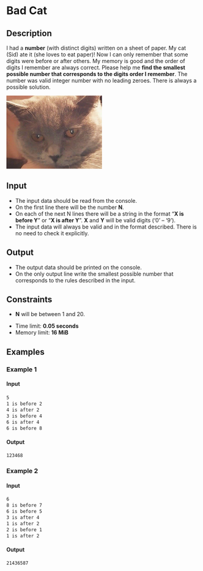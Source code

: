 # Bad Cat

## Description

I had a **number** (with distinct digits) written on a sheet of paper.
My cat (Sid) ate it (she loves to eat paper)!
Now I can only remember that some digits were before or after others. My memory is good and the order of digits I remember are always correct.
Please help me **find the smallest possible number that corresponds to the digits order I remember**.
The number was valid integer number with no leading zeroes.
There is always a possible solution.

![Cat](imgs/cat.png)

## Input

- The input data should be read from the console.
- On the first line there will be the number **N**.
- On each of the next N lines there will be a string in the format “**X is before Y**” or “**X is after Y**”. **X** and **Y** will be valid digits (‘0’ – ‘9’).
- The input data will always be valid and in the format described. There is no need to check it explicitly.

## Output

- The output data should be printed on the console.
- On the only output line write the smallest possible number that corresponds to the rules described in the input.

## Constraints

- **N** will be between 1 and 20.
* Time limit: **0.05 seconds**
* Memory limit: **16 MiB**

## Examples

### Example 1

#### Input
```
5
1 is before 2
4 is after 2
3 is before 4
6 is after 4
6 is before 8
```

#### Output
```
123468
```

### Example 2

#### Input
```
6
8 is before 7
6 is before 5
3 is after 4
1 is after 2
2 is before 1
1 is after 2
```

#### Output
```
21436587
```

